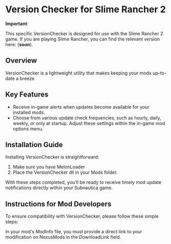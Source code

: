 # Version Checker for Slime Rancher 2

**Important**: 

This specific VersionChecker is designed for use with the Slime Rancher 2 game. If you are playing Slime Rancher, you can find the relevant version here: (**soon**).

## Overview

VersionChecker is a lightweight utility that makes keeping your mods up-to-date a breeze

## Key Features

- Receive in-game alerts when updates become available for your installed mods.
- Choose from various update check frequencies, such as hourly, daily, weekly, or only at startup. Adjust these settings within the in-game mod options menu.

## Installation Guide

Installing VersionChecker is straightforward:

1. Make sure you have MelonLoader
2. Place the VersionChecker dll in your Mods folder.

With these steps completed, you'll be ready to receive timely mod update notifications directly within your Subnautica game.

## Instructions for Mod Developers

To ensure compatibility with VersionChecker, please follow these simple steps:

In your mod's ModInfo file, you must provide a direct link to your modification on NexusMods in the DownloadLink field.
